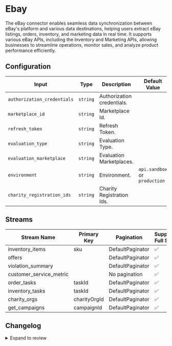 # Ebay
The eBay connector  enables seamless data synchronization between eBay&#39;s platform and various data destinations, helping users extract eBay listings, orders, inventory, and marketing data in real time. It supports various eBay APIs, including the Inventory and Marketing APIs, allowing businesses to streamline operations, monitor sales, and analyze product performance efficiently.

## Configuration

| Input | Type | Description | Default Value |
|-------|------|-------------|---------------|
| `authorization_credentials` | `string` | Authorization credentials.  |  |
| `marketplace_id` | `string` | Marketplace Id.  |  |
| `refresh_token` | `string` | Refresh Token.  |  |
| `evaluation_type` | `string` | Evaluation Type.  |  |
| `evaluation_marketplace` | `string` | Evaluation Marketplaces.  |  |
| `environment` | `string` | Environment.  | `api.sandbox` or `production` |
| `charity_registration_ids` | `string` | Charity Registration Ids.  |  |

## Streams
| Stream Name | Primary Key | Pagination | Supports Full Sync | Supports Incremental |
|-------------|-------------|------------|---------------------|----------------------|
| inventory_items | sku | DefaultPaginator | ✅ |  ❌  |
| offers |  | DefaultPaginator | ✅ |  ❌  |
| violation_summary |  | DefaultPaginator | ✅ |  ❌  |
| customer_service_metric |  | No pagination | ✅ |  ❌  |
| order_tasks | taskId | DefaultPaginator | ✅ |  ❌  |
| inventory_tasks | taskId | DefaultPaginator | ✅ |  ❌  |
| charity_orgs | charityOrgId | DefaultPaginator | ✅ |  ❌  |
| get_campaigns | campaignId | DefaultPaginator | ✅ |  ❌  |

## Changelog

<details>
  <summary>Expand to review</summary>

| Version          | Date              | Pull Request | Subject        |
|------------------|-------------------|--------------|----------------|
| 0.0.1 | 2024-10-25 | | Initial release by [@bishalbera](https://github.com/bishalbera) via Connector Builder |

</details>
